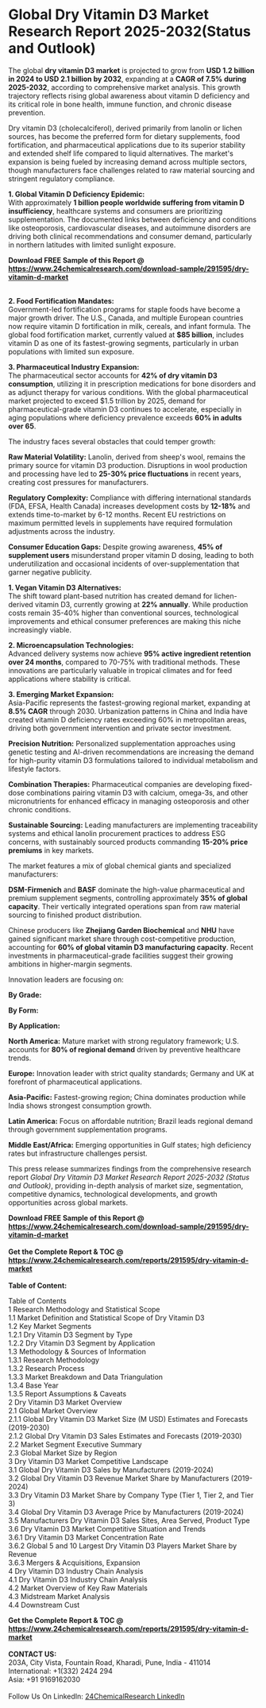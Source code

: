 <h1>Global Dry Vitamin D3 Market Research Report 2025-2032(Status and Outlook)</h1><p>The global <strong>dry vitamin D3 market</strong> is projected to grow from <strong>USD 1.2 billion in 2024 to USD 2.1 billion by 2032</strong>, expanding at a <strong>CAGR of 7.5% during 2025-2032</strong>, according to comprehensive market analysis. This growth trajectory reflects rising global awareness about vitamin D deficiency and its critical role in bone health, immune function, and chronic disease prevention.</p><p>Dry vitamin D3 (cholecalciferol), derived primarily from lanolin or lichen sources, has become the preferred form for dietary supplements, food fortification, and pharmaceutical applications due to its superior stability and extended shelf life compared to liquid alternatives. The market's expansion is being fueled by increasing demand across multiple sectors, though manufacturers face challenges related to raw material sourcing and stringent regulatory compliance.</p><p><strong>1. Global Vitamin D Deficiency Epidemic:</strong><br>
With approximately <strong>1 billion people worldwide suffering from vitamin D insufficiency</strong>, healthcare systems and consumers are prioritizing supplementation. The documented links between deficiency and conditions like osteoporosis, cardiovascular diseases, and autoimmune disorders are driving both clinical recommendations and consumer demand, particularly in northern latitudes with limited sunlight exposure.</p><div><b>Download FREE Sample of this Report @ 
            <a href="https://www.24chemicalresearch.com/download-sample/291595/dry-vitamin-d-market">
            https://www.24chemicalresearch.com/download-sample/291595/dry-vitamin-d-market</a></b></div><br><p><strong>2. Food Fortification Mandates:</strong><br>
Government-led fortification programs for staple foods have become a major growth driver. The U.S., Canada, and multiple European countries now require vitamin D fortification in milk, cereals, and infant formula. The global food fortification market, currently valued at <strong>$85 billion</strong>, includes vitamin D as one of its fastest-growing segments, particularly in urban populations with limited sun exposure.</p><p><strong>3. Pharmaceutical Industry Expansion:</strong><br>
The pharmaceutical sector accounts for <strong>42% of dry vitamin D3 consumption</strong>, utilizing it in prescription medications for bone disorders and as adjunct therapy for various conditions. With the global pharmaceutical market projected to exceed $1.5 trillion by 2025, demand for pharmaceutical-grade vitamin D3 continues to accelerate, especially in aging populations where deficiency prevalence exceeds <strong>60% in adults over 65</strong>.</p><p>The industry faces several obstacles that could temper growth:</p><p><strong>Raw Material Volatility:</strong> Lanolin, derived from sheep's wool, remains the primary source for vitamin D3 production. Disruptions in wool production and processing have led to <strong>25-30% price fluctuations</strong> in recent years, creating cost pressures for manufacturers.</p><p><strong>Regulatory Complexity:</strong> Compliance with differing international standards (FDA, EFSA, Health Canada) increases development costs by <strong>12-18%</strong> and extends time-to-market by 6-12 months. Recent EU restrictions on maximum permitted levels in supplements have required formulation adjustments across the industry.</p><p><strong>Consumer Education Gaps:</strong> Despite growing awareness, <strong>45% of supplement users</strong> misunderstand proper vitamin D dosing, leading to both underutilization and occasional incidents of over-supplementation that garner negative publicity.</p><p><strong>1. Vegan Vitamin D3 Alternatives:</strong><br>
The shift toward plant-based nutrition has created demand for lichen-derived vitamin D3, currently growing at <strong>22% annually</strong>. While production costs remain 35-40% higher than conventional sources, technological improvements and ethical consumer preferences are making this niche increasingly viable.</p><p><strong>2. Microencapsulation Technologies:</strong><br>
Advanced delivery systems now achieve <strong>95% active ingredient retention over 24 months</strong>, compared to 70-75% with traditional methods. These innovations are particularly valuable in tropical climates and for feed applications where stability is critical.</p><p><strong>3. Emerging Market Expansion:</strong><br>
Asia-Pacific represents the fastest-growing regional market, expanding at <strong>8.5% CAGR</strong> through 2030. Urbanization patterns in China and India have created vitamin D deficiency rates exceeding 60% in metropolitan areas, driving both government intervention and private sector investment.</p><p><strong>Precision Nutrition:</strong> Personalized supplementation approaches using genetic testing and AI-driven recommendations are increasing the demand for high-purity vitamin D3 formulations tailored to individual metabolism and lifestyle factors.</p><p><strong>Combination Therapies:</strong> Pharmaceutical companies are developing fixed-dose combinations pairing vitamin D3 with calcium, omega-3s, and other micronutrients for enhanced efficacy in managing osteoporosis and other chronic conditions.</p><p><strong>Sustainable Sourcing:</strong> Leading manufacturers are implementing traceability systems and ethical lanolin procurement practices to address ESG concerns, with sustainably sourced products commanding <strong>15-20% price premiums</strong> in key markets.</p><p>The market features a mix of global chemical giants and specialized manufacturers:</p><p><strong>DSM-Firmenich</strong> and <strong>BASF</strong> dominate the high-value pharmaceutical and premium supplement segments, controlling approximately <strong>35% of global capacity</strong>. Their vertically integrated operations span from raw material sourcing to finished product distribution.</p><p>Chinese producers like <strong>Zhejiang Garden Biochemical</strong> and <strong>NHU</strong> have gained significant market share through cost-competitive production, accounting for <strong>60% of global vitamin D3 manufacturing capacity</strong>. Recent investments in pharmaceutical-grade facilities suggest their growing ambitions in higher-margin segments.</p><p>Innovation leaders are focusing on:</p><p><strong>By Grade:</strong></p><p><strong>By Form:</strong></p><p><strong>By Application:</strong></p><p><strong>North America:</strong> Mature market with strong regulatory framework; U.S. accounts for <strong>80% of regional demand</strong> driven by preventive healthcare trends.</p><p><strong>Europe:</strong> Innovation leader with strict quality standards; Germany and UK at forefront of pharmaceutical applications.</p><p><strong>Asia-Pacific:</strong> Fastest-growing region; China dominates production while India shows strongest consumption growth.</p><p><strong>Latin America:</strong> Focus on affordable nutrition; Brazil leads regional demand through government supplementation programs.</p><p><strong>Middle East/Africa:</strong> Emerging opportunities in Gulf states; high deficiency rates but infrastructure challenges persist.</p><p>This press release summarizes findings from the comprehensive research report <em>Global Dry Vitamin D3 Market Research Report 2025-2032 (Status and Outlook)</em>, providing in-depth analysis of market size, segmentation, competitive dynamics, technological developments, and growth opportunities across global markets.</p><div><b>Download FREE Sample of this Report @ 
            <a href="https://www.24chemicalresearch.com/download-sample/291595/dry-vitamin-d-market">
            https://www.24chemicalresearch.com/download-sample/291595/dry-vitamin-d-market</a></b></div><br><div><b>Get the Complete Report & TOC @ 
            <a href="https://www.24chemicalresearch.com/reports/291595/dry-vitamin-d-market">
            https://www.24chemicalresearch.com/reports/291595/dry-vitamin-d-market</a></b></div><br>
            <b>Table of Content:</b><p>Table of Contents<br />
1 Research Methodology and Statistical Scope<br />
1.1 Market Definition and Statistical Scope of Dry Vitamin D3<br />
1.2 Key Market Segments<br />
1.2.1 Dry Vitamin D3 Segment by Type<br />
1.2.2 Dry Vitamin D3 Segment by Application<br />
1.3 Methodology & Sources of Information<br />
1.3.1 Research Methodology<br />
1.3.2 Research Process<br />
1.3.3 Market Breakdown and Data Triangulation<br />
1.3.4 Base Year<br />
1.3.5 Report Assumptions & Caveats<br />
2 Dry Vitamin D3 Market Overview<br />
2.1 Global Market Overview<br />
2.1.1 Global Dry Vitamin D3 Market Size (M USD) Estimates and Forecasts (2019-2030)<br />
2.1.2 Global Dry Vitamin D3 Sales Estimates and Forecasts (2019-2030)<br />
2.2 Market Segment Executive Summary<br />
2.3 Global Market Size by Region<br />
3 Dry Vitamin D3 Market Competitive Landscape<br />
3.1 Global Dry Vitamin D3 Sales by Manufacturers (2019-2024)<br />
3.2 Global Dry Vitamin D3 Revenue Market Share by Manufacturers (2019-2024)<br />
3.3 Dry Vitamin D3 Market Share by Company Type (Tier 1, Tier 2, and Tier 3)<br />
3.4 Global Dry Vitamin D3 Average Price by Manufacturers (2019-2024)<br />
3.5 Manufacturers Dry Vitamin D3 Sales Sites, Area Served, Product Type<br />
3.6 Dry Vitamin D3 Market Competitive Situation and Trends<br />
3.6.1 Dry Vitamin D3 Market Concentration Rate<br />
3.6.2 Global 5 and 10 Largest Dry Vitamin D3 Players Market Share by Revenue<br />
3.6.3 Mergers & Acquisitions, Expansion<br />
4 Dry Vitamin D3 Industry Chain Analysis<br />
4.1 Dry Vitamin D3 Industry Chain Analysis<br />
4.2 Market Overview of Key Raw Materials<br />
4.3 Midstream Market Analysis<br />
4.4 Downstream Cust</p><div><b>Get the Complete Report & TOC @ 
            <a href="https://www.24chemicalresearch.com/reports/291595/dry-vitamin-d-market">
            https://www.24chemicalresearch.com/reports/291595/dry-vitamin-d-market</a></b></div><br><b>CONTACT US:</b><br>
            203A, City Vista, Fountain Road, Kharadi, Pune, India - 411014<br>
            International: +1(332) 2424 294<br>
            Asia: +91 9169162030 <br><br>
            Follow Us On LinkedIn: <a href="https://www.linkedin.com/company/24chemicalresearch/">24ChemicalResearch LinkedIn</a>